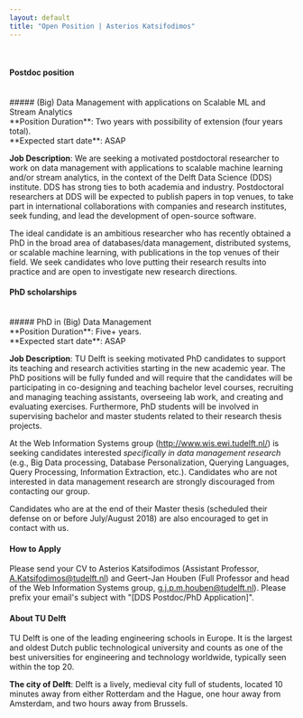 ```yaml
---
layout: default
title: "Open Position | Asterios Katsifodimos"
---
```


<br/>
	
#### Postdoc position
<br/>
##### (Big) Data Management with applications on Scalable ML and Stream Analytics
<br/>
**Position Duration**: Two years with possibility of extension (four years total).
<br/>
**Expected start date**: ASAP

**Job Description**:
We are seeking a motivated postdoctoral researcher to work on data management with applications to scalable machine learning and/or stream analytics, in the context of the Delft Data Science (DDS) institute. DDS has strong ties to both academia and industry. Postdoctoral researchers at DDS will be expected to publish papers in top venues, to take part in international collaborations with companies and research institutes, seek funding, and lead the development of open-source software.

The ideal candidate is an ambitious researcher who has recently obtained a PhD in the broad area of databases/data management, distributed systems, or scalable machine learning, with publications in the top venues of their field. We seek candidates who love putting their research results into practice and are open to investigate new research directions.

#### PhD scholarships
<br/>
##### PhD in (Big) Data Management
<br/>
**Position Duration**: Five+ years.
<br/>
**Expected start date**: ASAP

**Job Description**:
TU Delft is seeking motivated PhD candidates to support its teaching and research activities starting in the new academic year. The PhD positions will be fully funded and will require that the candidates will be participating in co-designing and teaching bachelor level courses, recruiting and managing teaching assistants, overseeing lab work, and creating and evaluating exercises. Furthermore, PhD students will be involved in supervising bachelor and master students related to their research thesis projects.

At the Web Information Systems group (http://www.wis.ewi.tudelft.nl/) is seeking candidates interested *specifically in data management research* (e.g., Big Data processing, Database Personalization, Querying Languages, Query Processing, Information Extraction, etc.). Candidates who are not interested in data management research are strongly discouraged from contacting our group.

Candidates who are at the end of their Master thesis (scheduled their defense on or before July/August 2018) are also encouraged to get in contact with us.

#### How to Apply
Please send your CV to Asterios Katsifodimos (Assistant Professor, A.Katsifodimos@tudelft.nl) and Geert-Jan Houben (Full Professor and head of the Web Information Systems group, g.j.p.m.houben@tudelft.nl). Please prefix your email's subject with "[DDS Postdoc/PhD Application]".

#### About TU Delft
TU Delft is one of the leading engineering schools in Europe. It is the largest and oldest Dutch public technological university and counts as one of the best universities for engineering and technology worldwide, typically seen within the top 20.

**The city of Delft**:
Delft is a lively, medieval city full of students, located 10 minutes away from either Rotterdam and the Hague, one hour away from Amsterdam, and two hours away from Brussels.